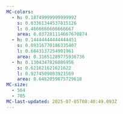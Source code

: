 ```yaml
---
MC-colors:
  - h: 0.18749999999999992
    s: 0.03361344537815126
    l: 0.4666666666666667
    area: 0.037281114667670874
  - h: 0.14444444444444451
    s: 0.09316770186335407
    l: 0.6843137254901961
    area: 0.31651289775936736
  - h: 0.1304347826086956
    s: 0.621621621621622
    l: 0.9274509803921569
    area: 0.6462059875729618
MC-size:
  - 564
  - 705
MC-last-updated: 2025-07-05T08:40:49.093Z
---
```

